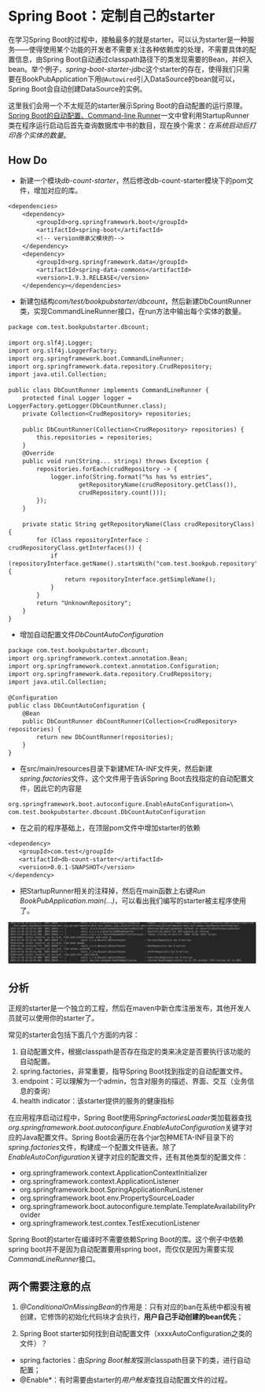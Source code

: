 # Spring Boot：定制自己的starter

在学习Spring Boot的过程中，接触最多的就是starter。可以认为starter是一种服务——使得使用某个功能的开发者不需要关注各种依赖库的处理，不需要具体的配置信息，由Spring Boot自动通过classpath路径下的类发现需要的Bean，并织入bean。举个例子，*spring-boot-starter-jdbc*这个starter的存在，使得我们只需要在BookPubApplication下用`@Autowired`引入DataSource的bean就可以，Spring Boot会自动创建DataSource的实例。

这里我们会用一个不太规范的starter展示Spring Boot的自动配置的运行原理。[Spring Boot的自动配置、Command-line Runner](spring-boot-autoconfig.md)一文中曾利用StartupRunner类在程序运行启动后首先查询数据库中书的数目，现在换个需求：*在系统启动后打印各个实体的数量*。

## How Do

- 新建一个模块*db-count-starter*，然后修改db-count-starter模块下的pom文件，增加对应的库。

```
<dependencies>
    <dependency>
        <groupId>org.springframework.boot</groupId>
        <artifactId>spring-boot</artifactId>
        <!-- version继承父模块的-->
    </dependency>
    <dependency>
        <groupId>org.springframework.data</groupId>
        <artifactId>spring-data-commons</artifactId>
        <version>1.9.3.RELEASE</version>
    </dependency></dependencies>
```

- 新建包结构*com/test/bookpubstarter/dbcount*，然后新建DbCountRunner类，实现CommandLineRunner接口，在run方法中输出每个实体的数量。

```
package com.test.bookpubstarter.dbcount;

import org.slf4j.Logger;
import org.slf4j.LoggerFactory;
import org.springframework.boot.CommandLineRunner;
import org.springframework.data.repository.CrudRepository;
import java.util.Collection;

public class DbCountRunner implements CommandLineRunner {
    protected final Logger logger = LoggerFactory.getLogger(DbCountRunner.class);
    private Collection<CrudRepository> repositories;

    public DbCountRunner(Collection<CrudRepository> repositories) {
        this.repositories = repositories;
    }
    @Override
    public void run(String... strings) throws Exception {
        repositories.forEach(crudRepository -> {
            logger.info(String.format("%s has %s entries",
                    getRepositoryName(crudRepository.getClass()),
                    crudRepository.count()));
        });
    }

    private static String getRepositoryName(Class crudRepositoryClass) {
        for (Class repositoryInterface : crudRepositoryClass.getInterfaces()) {
            if (repositoryInterface.getName().startsWith("com.test.bookpub.repository")) {
                return repositoryInterface.getSimpleName();
            }
        }
        return "UnknownRepository";
    }
}
```

- 增加自动配置文件*DbCountAutoConfiguration*

```
package com.test.bookpubstarter.dbcount;
import org.springframework.context.annotation.Bean;
import org.springframework.context.annotation.Configuration;
import org.springframework.data.repository.CrudRepository;
import java.util.Collection;

@Configuration
public class DbCountAutoConfiguration {
    @Bean
    public DbCountRunner dbCountRunner(Collection<CrudRepository> repositories) {
        return new DbCountRunner(repositories);
    }
}
```

- 在src/main/resources目录下新建META-INF文件夹，然后新建*spring.factories*文件，这个文件用于告诉Spring Boot去找指定的自动配置文件，因此它的内容是

```
org.springframework.boot.autoconfigure.EnableAutoConfiguration=\
com.test.bookpubstarter.dbcount.DbCountAutoConfiguration
```

- 在之前的程序基础上，在顶层pom文件中增加starter的依赖

```
<dependency>
   <groupId>com.test</groupId>
   <artifactId>db-count-starter</artifactId>
   <version>0.0.1-SNAPSHOT</version>
</dependency>
```

- 把StartupRunner相关的注释掉，然后在main函数上右键*Run BookPubApplication.main(...)*，可以看出我们编写的starter被主程序使用了。

![自己的starter简单演示.png](images/c0.png)

## 分析

正规的starter是一个独立的工程，然后在maven中新仓库注册发布，其他开发人员就可以使用你的starter了。

常见的starter会包括下面几个方面的内容：

1. 自动配置文件，根据classpath是否存在指定的类来决定是否要执行该功能的自动配置。
2. spring.factories，非常重要，指导Spring Boot找到指定的自动配置文件。
3. endpoint：可以理解为一个admin，包含对服务的描述、界面、交互（业务信息的查询）
4. health indicator：该starter提供的服务的健康指标

在应用程序启动过程中，Spring Boot使用*SpringFactoriesLoader*类加载器查找*org.springframework.boot.autoconfigure.EnableAutoConfiguration*关键字对应的Java配置文件。Spring Boot会遍历在各个jar包种META-INF目录下的*spring.factories*文件，构建成一个配置文件链表。除了*EnableAutoConfiguration*关键字对应的配置文件，还有其他类型的配置文件：

- org.springframework.context.ApplicationContextInitializer
- org.springframework.context.ApplicationListener 
- org.springframework.boot.SpringApplicationRunListener 
- org.springframework.boot.env.PropertySourceLoader 
- org.springframework.boot.autoconfigure.template.TemplateAvailabilityProvider
- org.springframework.test.contex.TestExecutionListener

Spring Boot的starter在编译时不需要依赖Spring Boot的库。这个例子中依赖spring boot并不是因为自动配置要用spring boot，而仅仅是因为需要实现*CommandLineRunner*接口。

## 两个需要注意的点

1. *@ConditionalOnMissingBean*的作用是：只有对应的ban在系统中都没有被创建，它修饰的初始化代码块才会执行，**用户自己手动创建的bean优先**；

2. Spring Boot starter如何找到自动配置文件（xxxxAutoConfiguration之类的文件）？
 - spring.factories：由*Spring Boot触发*探测classpath目录下的类，进行自动配置；
 - @Enable*：有时需要由starter的*用户触发*查找自动配置文件的过程。
